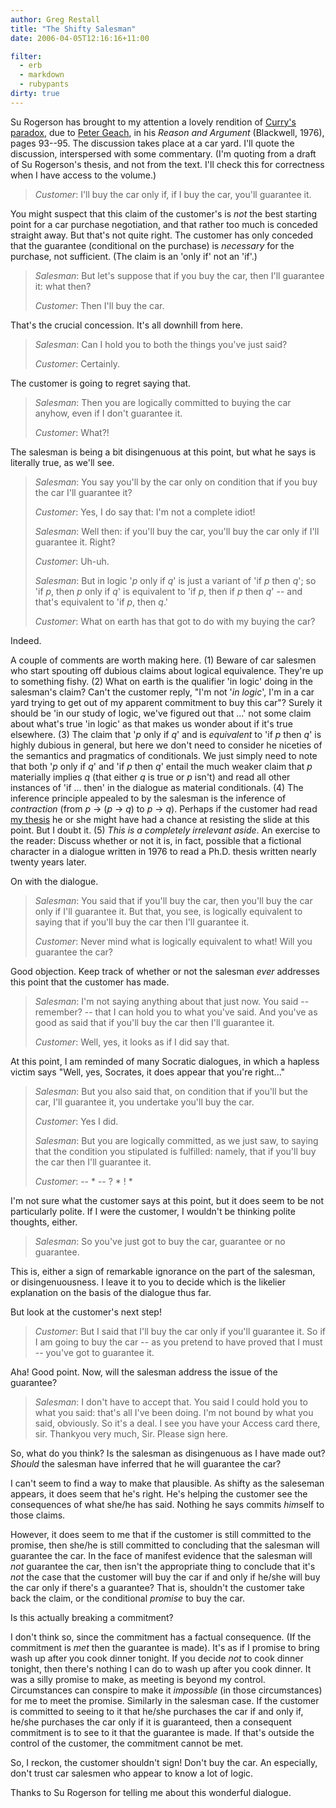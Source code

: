 ```yaml
---
author: Greg Restall
title: "The Shifty Salesman"
date: 2006-04-05T12:16:16+11:00

filter:
  - erb
  - markdown
  - rubypants
dirty: true
---
```


Su Rogerson has brought to my attention a lovely rendition of [Curry's paradox](http://plato.stanford.edu/entries/curry-paradox/), due to [Peter Geach](http://www.npg.org.uk/live/search/person.asp?LinkID=mp05320), in his *Reason and Argument* (Blackwell, 1976), pages 93--95.  The discussion takes place at a car yard.  I'll quote the discussion, interspersed with some commentary.  (I'm quoting from a draft of Su Rogerson's thesis, and not from the text.  I'll check this for correctness when I have access to the volume.)

> *Customer*: I'll buy the car only if, if I buy the car, you'll guarantee it.

You might suspect that this claim of the customer's is *not* the best starting point for a car purchase negotiation, and that rather too much is conceded straight away.  But that's not quite right.  The customer has only conceded that the guarantee (conditional on the purchase) is *necessary* for the purchase, not sufficient.  (The claim is an 'only if' not an 'if'.)

> *Salesman*: But let's suppose that if you buy the car, then I'll guarantee it: what then? 
> 
> *Customer*: Then I'll buy the car.

That's the crucial concession.  It's all downhill from here. 

> *Salesman*: Can I hold you to both the things you've just said?
>
> *Customer*: Certainly.

The customer is going to regret saying that.

> *Salesman*: Then you are logically committed to buying the car anyhow, even if I don't guarantee it.
>
> *Customer*: What?!

The salesman is being a bit disingenuous at this point, but what he says is literally true, as we'll see.  

> *Salesman*: You say you'll by the car only on condition that if you buy the car I'll guarantee it?
>
> *Customer*: Yes, I do say that: I'm not a complete idiot!
>
> *Salesman*: Well then: if you'll buy the car, you'll buy the car only if I'll guarantee it. Right?
>
> *Customer*: Uh-uh.
>
> *Salesman*: But in logic '*p* only if *q*' is just a variant of 'if *p* then *q*'; so 'if *p*, then *p* only if *q*' is equivalent to 'if *p*, then if *p* then *q*' -- and that's equivalent to 'if *p*, then *q*.'
>
> *Customer*: What on earth has that got to do with my buying the car?

Indeed.

A couple of comments are worth making here.  (1) Beware of car salesmen who start spouting off dubious claims about logical equivalence. They're up to something fishy.   (2) What on earth is the qualifier 'in logic' doing in the salesman's claim? Can't the customer reply, "I'm not '*in logic*', I'm in a car yard trying to get out of my apparent commitment to buy this car"?  Surely it should be 'in our study of logic, we've figured out that ...' not some claim about what's true 'in logic' as that makes us wonder about if it's true elsewhere.   (3) The claim that '*p* only if *q*' and is *equivalent* to 'if *p* then *q*' is highly dubious in general, but here we don't need to consider he niceties of the semantics and pragmatics of conditionals.  We just simply need to note that both '*p* only if *q*' and 'if *p* then *q*' entail the much weaker claim that *p* materially implies *q* (that either *q* is true or *p* isn't) and read all other instances of 'if ... then' in the dialogue as material conditionals. (4) The inference principle appealed to by the salesman is the inference of *contraction* (from *p* &rarr; (*p* &rarr; *q*) to *p* &rarr; *q*).  Perhaps if the customer had read [my thesis](http://consequently.org/writing/onlogics/) he or she might have had a chance at resisting the slide at this point.  But I doubt it.  (5) *This is a completely irrelevant aside*. An exercise to the reader: Discuss whether or not it is, in fact, possible that a fictional character in a dialogue written in 1976 to read a Ph.D. thesis written nearly twenty years later.

On with the dialogue.

> *Salesman*: You said that if you'll buy the car, then you'll buy the car only if I'll guarantee it.  But that, you see, is logically equivalent to saying that if you'll buy the car then I'll guarantee it.
>
> *Customer*: Never mind what is logically equivalent to what!  Will you guarantee the car?

Good objection.  Keep track of whether or not the salesman *ever* addresses this point that the customer has made.

> *Salesman*: I'm not saying anything about that just now.  You said -- remember? -- that I can hold you to what you've said.  And you've as good as said that if you'll buy the car then I'll guarantee it.
>
> *Customer*: Well, yes, it looks as if I did say that.

At this point, I am reminded of many Socratic dialogues, in which a hapless victim says "Well, yes, Socrates, it does appear that you're right..."

> *Salesman*: But you also said that, on condition that if you'll but the car, I'll guarantee it, you undertake you'll buy the car.
>
> *Customer*: Yes I did.
>
> *Salesman*: But you are logically committed, as we just saw, to saying that the condition you stipulated is fulfilled: namely, that if you'll buy the car then I'll guarantee it.
>
> *Customer*: -- * -- ? * ! *

I'm not sure what the customer says at this point, but it does seem to be not particularly polite.  If I were the customer, I wouldn't be thinking polite thoughts, either.

> *Salesman*: So you've just got to buy the car, guarantee or no guarantee.

This is, either a sign of remarkable ignorance on the part of the salesman, or disingenuousness.  I leave it to you to decide which is the likelier explanation on the basis of the dialogue thus far.

But look at the customer's next step!

> *Customer*: But I said that I'll buy the car only if you'll guarantee it.  So if I am going to buy the car -- as you pretend to have proved that I must -- you've got to guarantee it.

Aha!  Good point.  Now, will the salesman address the issue of the guarantee?

> *Salesman*: I don't have to accept that.  You said I could hold you to what you said: that's all I've been doing.  I'm not bound by what you said, obviously.  So it's a deal.  I see you have your Access card there, sir.  Thankyou very much, Sir. Please sign here.

So, what do you think?  Is the salesman as disingenuous as I have made out?  *Should* the salesman have inferred that he will guarantee the car? 

I can't seem to find a way to make that plausible.  As shifty as the saleseman appears, it does seem that he's right.  He's helping the customer  see the consequences of what she/he has said.  Nothing he says commits *him*self to those claims.

However, it does seem to me that if the customer is still committed to the promise, then she/he is still committed to concluding that the salesman will guarantee the car.  In the face of manifest evidence that the salesman will *not* guarantee the car, then isn't the appropriate thing to conclude that it's *not* the case that the customer will buy the car if and only if he/she will buy the car only if there's a guarantee?  That is, shouldn't the customer take back the claim, or the conditional *promise* to buy the car.

Is this actually breaking a commitment?  

I don't think so, since the commitment has a factual consequence.  (If the commitment is *met* then the guarantee is made).  It's as if I promise to bring wash up after you cook dinner tonight.  If you decide *not* to cook dinner tonight, then there's nothing I can do to wash up after you cook dinner.    It was a silly promise to make, as meeting is beyond my control. Circumstances can conspire to make it *impossible* (in those circumstances) for me to meet the promise.  Similarly in the salesman case.  If the customer is committed to seeing to it that he/she purchases the car if and only if, he/she purchases the car only if it is guaranteed, then a consequent commitment is to see to it that the guarantee is made.  If that's outside the control of the customer, the commitment cannot be met.

So, I reckon, the customer shouldn't sign!  Don't buy the car.  An especially, don't trust car salesmen who appear to know a lot of logic.

Thanks to Su Rogerson for telling me about this wonderful dialogue.